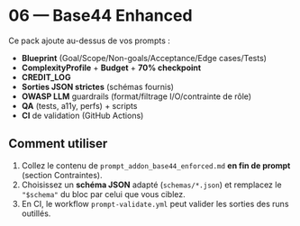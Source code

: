 # 06 — Base44 Enhanced

Ce pack ajoute au-dessus de vos prompts :
- **Blueprint** (Goal/Scope/Non-goals/Acceptance/Edge cases/Tests)
- **ComplexityProfile** + **Budget** + **70% checkpoint**
- **CREDIT_LOG**
- **Sorties JSON strictes** (schémas fournis)
- **OWASP LLM** guardrails (format/filtrage I/O/contrainte de rôle)
- **QA** (tests, a11y, perfs) + scripts
- **CI** de validation (GitHub Actions)

## Comment utiliser
1. Collez le contenu de `prompt_addon_base44_enforced.md` **en fin de prompt** (section Contraintes).
2. Choisissez un **schéma JSON** adapté (`schemas/*.json`) et remplacez le `"$schema"` du bloc par celui que vous ciblez.
3. En CI, le workflow `prompt-validate.yml` peut valider les sorties des runs outillés.
